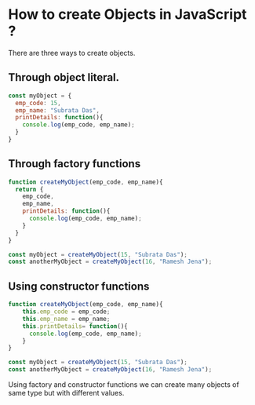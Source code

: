 # How to create Objects in JavaScript ?

There are three ways to create objects.

## Through object literal.

```js
const myObject = {
  emp_code: 15,
  emp_name: "Subrata Das",
  printDetails: function(){
    console.log(emp_code, emp_name);
  }
}
```

## Through factory functions

```js
function createMyObject(emp_code, emp_name){
  return {
    emp_code,
    emp_name,
    printDetails: function(){
      console.log(emp_code, emp_name);
    }
  }
}

const myObject = createMyObject(15, "Subrata Das");
const anotherMyObject = createMyObject(16, "Ramesh Jena");
```

## Using constructor functions

```js
function createMyObject(emp_code, emp_name){
    this.emp_code = emp_code;
    this.emp_name = emp_name;
    this.printDetails= function(){
      console.log(emp_code, emp_name);
    }
}

const myObject = createMyObject(15, "Subrata Das");
const anotherMyObject = createMyObject(16, "Ramesh Jena");
```

Using factory and constructor functions we can create many objects of same type but with different values.
